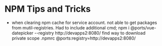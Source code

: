 
# NPM Tips and Tricks

* when clearing npm cache for service account. not able to get packages from mutil-registries.
Had to include additional cmd; npm i @ports/vue-datepicker --registry http://devapps2:8080/
find way to download private scope .npmrc @ports:registry=http://devapps2:8080/